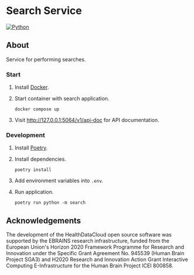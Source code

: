 # Search Service

[![Python](https://img.shields.io/badge/python-3.10-brightgreen.svg)](https://www.python.org/)

## About

Service for performing searches.

### Start

1. Install [Docker](https://www.docker.com/get-started/).
2. Start container with search application.

       docker compose up

3. Visit http://127.0.0.1:5064/v1/api-doc for API documentation.

### Development

1. Install [Poetry](https://python-poetry.org/docs/#installation).
2. Install dependencies.

       poetry install

3. Add environment variables into `.env`.
4. Run application.

       poetry run python -m search

## Acknowledgements
The development of the HealthDataCloud open source software was supported by the EBRAINS research infrastructure, funded from the European Union's Horizon 2020 Framework Programme for Research and Innovation under the Specific Grant Agreement No. 945539 (Human Brain Project SGA3) and H2020 Research and Innovation Action Grant Interactive Computing E-Infrastructure for the Human Brain Project ICEI 800858.
